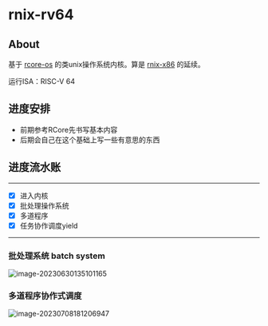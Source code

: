 # rnix-rv64 
## About
基于 [rcore-os](https://github.com/rcore-os/rCore-Tutorial-v3) 的类unix操作系统内核。算是 [rnix-x86](https://github.com/RockRockWhite/rnix-x86) 的延续。

运行ISA：RISC-V 64

## 进度安排
- 前期参考RCore先书写基本内容
- 后期会自己在这个基础上写一些有意思的东西

## 进度流水账
---
- [x] 进入内核
- [x] 批处理操作系统
- [x] 多道程序
- [x] 任务协作调度yield
---
### 批处理系统 batch system
![image-20230630135101165](https://typora-1303830133.cos.ap-shanghai.myqcloud.com/typora/img/image-20230630135101165.png)

### 多道程序协作式调度
![image-20230708181206947](https://typora-1303830133.cos.ap-shanghai.myqcloud.com/typora/img/image-20230708181206947.png)